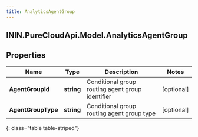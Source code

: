 ```yaml
---
title: AnalyticsAgentGroup
---
```

## ININ.PureCloudApi.Model.AnalyticsAgentGroup

## Properties

|Name | Type | Description | Notes|
|------------ | ------------- | ------------- | -------------|
| **AgentGroupId** | **string** | Conditional group routing agent group identifier | [optional] |
| **AgentGroupType** | **string** | Conditional group routing agent group type | [optional] |
{: class="table table-striped"}


